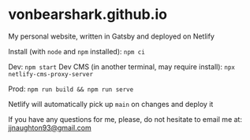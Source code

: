 # vonbearshark.github.io

My personal website, written in Gatsby and deployed on Netlify

Install (with `node` and `npm` installed): `npm ci`

Dev: `npm start`
Dev CMS (in another terminal, may require install): `npx netlify-cms-proxy-server`

Prod: `npm run build && npm run serve`

Netlify will automatically pick up `main` on changes and deploy it

If you have any questions for me, please, do not hesitate to email me at: jjnaughton93@gmail.com
